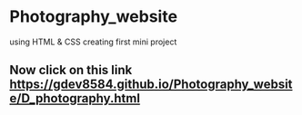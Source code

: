 # Photography_website
using HTML &amp; CSS creating first mini project

## Now click on this link https://gdev8584.github.io/Photography_website/D_photography.html
